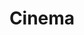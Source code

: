---
title: Cinema
longTitle: 'Cinema'
tags:
- gccommon
french:
- "[[Cinema]]"
relatedTerm:
- "[[Film industry]]"
usedFor:
- "[[Films]]"
- "[[Motion pictures]]"
- "[[Movies]]"
- "[[Moving pictures]]"
---